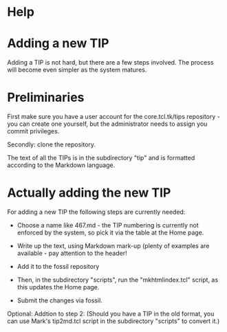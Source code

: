# Help

# Adding a new TIP

Adding a TIP is not hard, but there are a few steps involved. The
process will become even simpler as the system matures.

# Preliminaries

First make sure you have a user account for the core.tcl.tk/tips
repository - you can create one yourself, but the administrator needs to
assign you commit privileges.

Secondly: clone the repository.

The text of all the TIPs is in the subdirectory "tip" and is formatted
according to the Markdown language.

# Actually adding the new TIP

For adding a new TIP the following steps are currently needed:

 * Choose a name like 467.md - the TIP numbering is currently not
   enforced by the system, so pick it via the table at the Home page.

 * Write up the text, using Markdown mark-up (plenty of examples are
   available - pay attention to the header!

 * Add it to the fossil repository

 * Then, in the subdirectory "scripts", run the "mkhtmlindex.tcl"
   script, as this updates the Home page.

 * Submit the changes via fossil.



Optional:
Addtion to step 2:
(Should you have a TIP in the old format, you can use Mark's
tip2md.tcl script in the subdirectory
"scripts" to convert it.)
